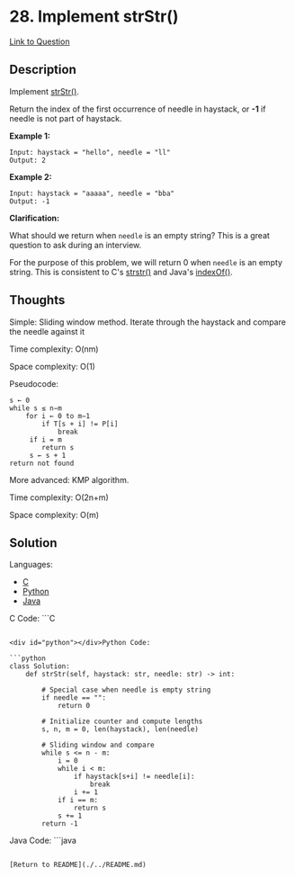 # 28. Implement strStr()

[Link to Question](https://leetcode.com/problems/implement-strstr/)

## Description

Implement [strStr()](http://www.cplusplus.com/reference/cstring/strstr/).

Return the index of the first occurrence of needle in haystack, or **-1** if needle is not part of haystack.

**Example 1:**

```
Input: haystack = "hello", needle = "ll"
Output: 2
```

**Example 2:**

```
Input: haystack = "aaaaa", needle = "bba"
Output: -1
```

**Clarification:**

What should we return when `needle` is an empty string? This is a great question to ask during an interview.

For the purpose of this problem, we will return 0 when `needle` is an empty string. This is consistent to C's [strstr()](http://www.cplusplus.com/reference/cstring/strstr/) and Java's [indexOf()](<https://docs.oracle.com/javase/7/docs/api/java/lang/String.html#indexOf(java.lang.String)>).

## Thoughts

Simple: Sliding window method. Iterate through the haystack and compare the needle against it

Time complexity: O(nm)

Space complexity: O(1)

Pseudocode:

```
s ← 0
while s ≤ n−m
	for i ← 0 to m−1
		if T[s + i] != P[i]
			break
     if i = m
     	return s
     s ← s + 1
return not found
```

More advanced: KMP algorithm.

Time complexity: O(2n+m)

Space complexity: O(m)

## Solution

Languages:

- [C](#C)
- [Python](#python)
- [Java](#java)

<div id="C"></div>C Code:
```C

```

<div id="python"></div>Python Code:

```python
class Solution:
    def strStr(self, haystack: str, needle: str) -> int:

        # Special case when needle is empty string
        if needle == "":
            return 0

        # Initialize counter and compute lengths
        s, n, m = 0, len(haystack), len(needle)

        # Sliding window and compare
        while s <= n - m:
            i = 0
            while i < m:
                if haystack[s+i] != needle[i]:
                    break
                i += 1
            if i == m:
                return s
            s += 1
        return -1
```

<div id="java"></div>Java Code:
```java

```

[Return to README](./../README.md)
